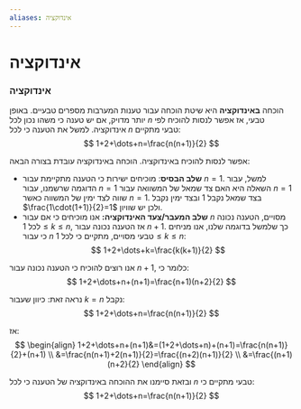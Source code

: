 ```yaml
---
aliases: אינדוקציה
---
```


# אינדוקציה


### אינדוקציה
הוכחה **באינדוקציה** היא שיטת הוכחה עבור טענות המערבות מספרים טבעיים. באופן יותר מדויק, אם יש טענה כי משהו נכון לכל $n$ טבעי, אז אפשר לנסות להוכיח לפי אינדוקציה. למשל את הטענה כי לכל $n$ טבעי מתקיים:
$$
1+2+\dots+n=\frac{n(n+1)}{2}
$$

אפשר לנסות להוכיח באינדוקציה.
הוכחה באינדוקציה עובדת בצורה הבאה:
- **שלב הבסיס**: מוכיחים ישירות כי הטענה מתקיימת עבור $n=1$. למשל, עבור הדוגמה שרשמנו, עבור $n=1$ השאלה היא האם צד שמאל של המשוואה עבור $n=1$ שווה לצד ימין של המשווה כאשר $n=1$. בצד שמאל נקבל $1$ ובצד ימין נקבל $\frac{1\cdot(1+1)}{2}=1$ ולכן יש שוויון.
- **שלב המעבר/צעד האינדוקציה:** אנו מוכיחים כי אם עבור $n$ מסויים, הטענה נכונה לכל $1\leq k\leq n$, אז הטענה נכונה עבור $n+1$. כך שלמשל בדוגמה שלנו, אנו מניחים כי עבור $n$ טבעי מסויים, מתקיים כי לכל $1\leq k\leq n$:
	$$
	1+2+\dots+k=\frac{k(k+1)}{2}
	$$

אנו רוצים להוכיח כי הטענה נכונה עבור $n+1$, כלומר כי:
$$
1+2+\dots+n+(n+1)=\frac{n+1)(n+2}{2}
$$

נראה זאת: כיוון שעבור $k=n$ נקבל:
$$
1+2+\dots+n=\frac{n(n+1)}{2}
$$

אז:
$$
\begin{align}
1+2+\dots+n+(n+1)&=(1+2+\dots+n)+(n+1)=\frac{n(n+1)}{2}+(n+1) \\
&=\frac{n(n+1)+2(n+1)}{2}=\frac{(n+2)(n+1)}{2} \\
&=\frac{(n+1)(n+2}{2}
\end{align}
$$

ובזאת סיימנו את ההוכחה באינדוקציה של הטענה כי לכל $n$ טבעי מתקיים כי:
$$
1+2+\dots+n=\frac{n(n+1)}{2}
$$